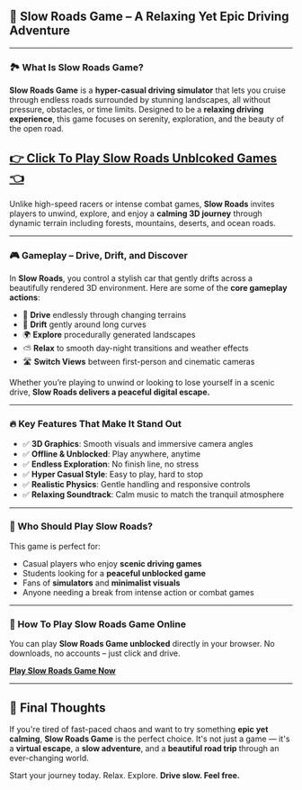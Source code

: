 ## 🌄 Slow Roads Game – A Relaxing Yet Epic Driving Adventure

---

### 🏞️ What Is Slow Roads Game?

**Slow Roads Game** is a **hyper-casual driving simulator** that lets you cruise through endless roads surrounded by stunning landscapes, all without pressure, obstacles, or time limits. Designed to be a **relaxing driving experience**, this game focuses on serenity, exploration, and the beauty of the open road.

## <a href="https://1kb.link/U9myrL">👉 Click To Play Slow Roads Unblcoked Games 👈</a>

Unlike high-speed racers or intense combat games, **Slow Roads** invites players to unwind, explore, and enjoy a **calming 3D journey** through dynamic terrain including forests, mountains, deserts, and ocean roads.

---

### 🎮 Gameplay – Drive, Drift, and Discover

In **Slow Roads**, you control a stylish car that gently drifts across a beautifully rendered 3D environment. Here are some of the **core gameplay actions**:

* 🚗 **Drive** endlessly through changing terrains
* 💨 **Drift** gently around long curves
* 🌍 **Explore** procedurally generated landscapes
* ⛅ **Relax** to smooth day-night transitions and weather effects
* 🛣️ **Switch Views** between first-person and cinematic cameras

Whether you’re playing to unwind or looking to lose yourself in a scenic drive, **Slow Roads delivers a peaceful digital escape.**

---

### 🔥 Key Features That Make It Stand Out

* ✅ **3D Graphics**: Smooth visuals and immersive camera angles
* ✅ **Offline & Unblocked**: Play anywhere, anytime
* ✅ **Endless Exploration**: No finish line, no stress
* ✅ **Hyper Casual Style**: Easy to play, hard to stop
* ✅ **Realistic Physics**: Gentle handling and responsive controls
* ✅ **Relaxing Soundtrack**: Calm music to match the tranquil atmosphere

---

### 🛞 Who Should Play Slow Roads?

This game is perfect for:

* Casual players who enjoy **scenic driving games**
* Students looking for a **peaceful unblocked game**
* Fans of **simulators** and **minimalist visuals**
* Anyone needing a break from intense action or combat games

---

### 🚀 How To Play Slow Roads Game Online

You can play **Slow Roads Game unblocked** directly in your browser. No downloads, no accounts – just click and drive.

**[Play Slow Roads Game Now ](https://1kb.link/U9myrL)**

---

## 🏁 Final Thoughts

If you're tired of fast-paced chaos and want to try something **epic yet calming**, **Slow Roads Game** is the perfect choice. It's not just a game — it's a **virtual escape**, a **slow adventure**, and a **beautiful road trip** through an ever-changing world.

Start your journey today. Relax. Explore. **Drive slow. Feel free.**

